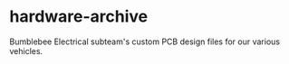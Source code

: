 # hardware-archive
Bumblebee Electrical subteam's custom PCB design files for our various vehicles.
